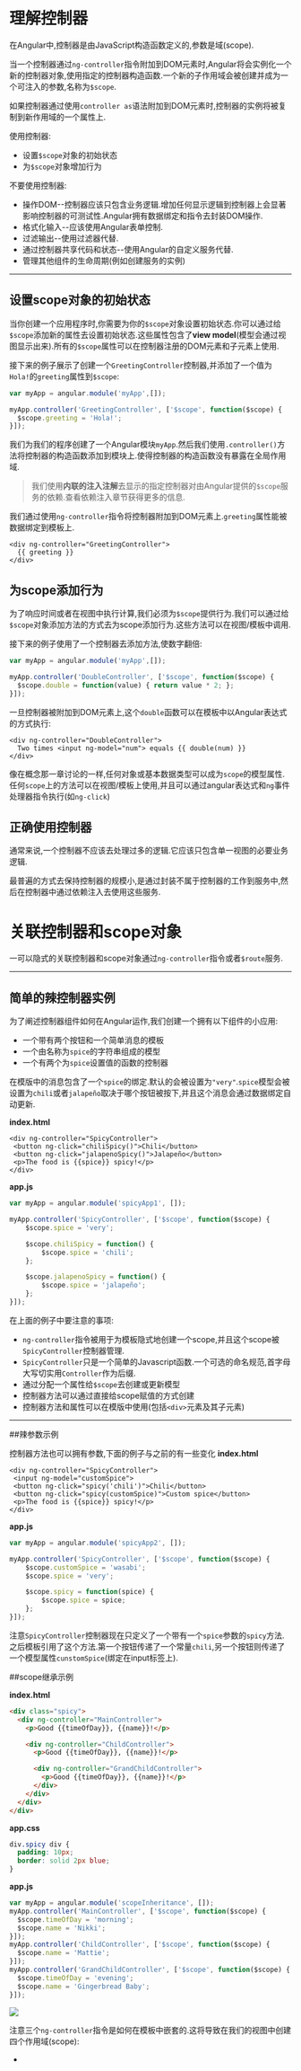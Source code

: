 # 理解控制器

在Angular中,控制器是由JavaScript构造函数定义的,参数是域\(scope\).

当一个控制器通过`ng-controller`指令附加到DOM元素时,Angular将会实例化一个新的控制器对象,使用指定的控制器构造函数.一个新的子作用域会被创建并成为一个可注入的参数,名称为`$scope`.

如果控制器通过使用`controller as`语法附加到DOM元素时,控制器的实例将被复制到新作用域的一个属性上.

使用控制器:

* 设置`$scope`对象的初始状态
* 为`$scope`对象增加行为

不要使用控制器:

* 操作DOM--控制器应该只包含业务逻辑.增加任何显示逻辑到控制器上会显著影响控制器的可测试性.Angular拥有数据绑定和指令去封装DOM操作.
* 格式化输入--应该使用Angular表单控制.
* 过滤输出--使用过滤器代替.
* 通过控制器共享代码和状态--使用Angular的自定义服务代替.
* 管理其他组件的生命周期\(例如创建服务的实例\)

---

## 设置scope对象的初始状态

当你创建一个应用程序时,你需要为你的`$scope`对象设置初始状态.你可以通过给`$scope`添加新的属性去设置初始状态.这些属性包含了**view model**\(模型会通过视图显示出来\).所有的`$scope`属性可以在控制器注册的DOM元素和子元素上使用.

接下来的例子展示了创建一个`GreetingController`控制器,并添加了一个值为`Hola!`的`greeting`属性到`$scope`:

```js
var myApp = angular.module('myApp',[]);

myApp.controller('GreetingController', ['$scope', function($scope) {
  $scope.greeting = 'Hola!';
}]);
```

我们为我们的程序创建了一个Angular模块`myApp`.然后我们使用`.controller()`方法将控制器的构造函数添加到模块上.使得控制器的构造函数没有暴露在全局作用域.

> 我们使用**内联的注入注解**去显示的指定控制器对由Angular提供的`$scope`服务的依赖.查看依赖注入章节获得更多的信息.

我们通过使用`ng-controller`指令将控制器附加到DOM元素上.`greeting`属性能被数据绑定到模板上.

```
<div ng-controller="GreetingController">
  {{ greeting }}
</div>
```

## 为scope添加行为

为了响应时间或者在视图中执行计算,我们必须为`$scope`提供行为.我们可以通过给`$scope`对象添加方法的方式去为scope添加行为.这些方法可以在视图\/模板中调用.

接下来的例子使用了一个控制器去添加方法,使数字翻倍:

```js
var myApp = angular.module('myApp',[]);

myApp.controller('DoubleController', ['$scope', function($scope) {
  $scope.double = function(value) { return value * 2; };
}]);
```

一旦控制器被附加到DOM元素上,这个`double`函数可以在模板中以Angular表达式的方式执行:

```
<div ng-controller="DoubleController">
  Two times <input ng-model="num"> equals {{ double(num) }}
</div>
```

像在概念那一章讨论的一样,任何对象或基本数据类型可以成为`scope`的模型属性.任何`scope`上的方法可以在视图\/模板上使用,并且可以通过angular表达式和`ng`事件处理器指令执行\(如`ng-click`\)

## 正确使用控制器

通常来说,一个控制器不应该去处理过多的逻辑.它应该只包含单一视图的必要业务逻辑.

最普遍的方式去保持控制器的规模小,是通过封装不属于控制器的工作到服务中,然后在控制器中通过依赖注入去使用这些服务.

# 关联控制器和scope对象

一可以隐式的关联控制器和scope对象通过`ng-controller`指令或者`$route`服务.

---

## 简单的辣控制器实例

为了阐述控制器组件如何在Angular运作,我们创建一个拥有以下组件的小应用:

* 一个带有两个按钮和一个简单消息的模板
* 一个由名称为`spice`的字符串组成的模型
* 一个有两个为`spice`设置值的函数的控制器

在模版中的消息包含了一个`spice`的绑定.默认的会被设置为`"very"`.`spice`模型会被设置为`chili`或者`jalapeño`取决于哪个按钮被按下,并且这个消息会通过数据绑定自动更新.

**index.html**

```
<div ng-controller="SpicyController">
 <button ng-click="chiliSpicy()">Chili</button>
 <button ng-click="jalapenoSpicy()">Jalapeño</button>
 <p>The food is {{spice}} spicy!</p>
</div>
```

**app.js**

```js
var myApp = angular.module('spicyApp1', []);

myApp.controller('SpicyController', ['$scope', function($scope) {
    $scope.spice = 'very';

    $scope.chiliSpicy = function() {
        $scope.spice = 'chili';
    };

    $scope.jalapenoSpicy = function() {
        $scope.spice = 'jalapeño';
    };
}]);
```

在上面的例子中要注意的事项:

* `ng-controller`指令被用于为模板隐式地创建一个scope,并且这个scope被`SpicyController`控制器管理.
* `SpicyController`只是一个简单的Javascript函数.一个可选的命名规范,首字母大写切实用`Controller`作为后缀.
* 通过分配一个属性给`$scope`去创建或更新模型
* 控制器方法可以通过直接给scope赋值的方式创建
* 控制器方法和属性可以在模版中使用\(包括`<div>`元素及其子元素\)

---

##辣参数示例

控制器方法也可以拥有参数,下面的例子与之前的有一些变化
**index.html**
```
<div ng-controller="SpicyController">
 <input ng-model="customSpice">
 <button ng-click="spicy('chili')">Chili</button>
 <button ng-click="spicy(customSpice)">Custom spice</button>
 <p>The food is {{spice}} spicy!</p>
</div>
```
**app.js**
```js
var myApp = angular.module('spicyApp2', []);

myApp.controller('SpicyController', ['$scope', function($scope) {
    $scope.customSpice = 'wasabi';
    $scope.spice = 'very';

    $scope.spicy = function(spice) {
        $scope.spice = spice;
    };
}]);
```
注意`SpicyController`控制器现在只定义了一个带有一个`spice`参数的`spicy`方法.之后模板引用了这个方法.第一个按钮传递了一个常量`chili`,另一个按钮则传递了一个模型属性`cunstomSpice`(绑定在input标签上).

##scope继承示例

**index.html**
```html
<div class="spicy">
  <div ng-controller="MainController">
    <p>Good {{timeOfDay}}, {{name}}!</p>

    <div ng-controller="ChildController">
      <p>Good {{timeOfDay}}, {{name}}!</p>

      <div ng-controller="GrandChildController">
        <p>Good {{timeOfDay}}, {{name}}!</p>
      </div>
    </div>
  </div>
</div>
```
**app.css**
```css
div.spicy div {
  padding: 10px;
  border: solid 2px blue;
}
```
**app.js**
```js
var myApp = angular.module('scopeInheritance', []);
myApp.controller('MainController', ['$scope', function($scope) {
  $scope.timeOfDay = 'morning';
  $scope.name = 'Nikki';
}]);
myApp.controller('ChildController', ['$scope', function($scope) {
  $scope.name = 'Mattie';
}]);
myApp.controller('GrandChildController', ['$scope', function($scope) {
  $scope.timeOfDay = 'evening';
  $scope.name = 'Gingerbread Baby';
}]);
```
![](/assets/QQ截图20160814093814.png)

注意三个`ng-controller`指令是如何在模板中嵌套的.这将导致在我们的视图中创建四个作用域(scope):

* 